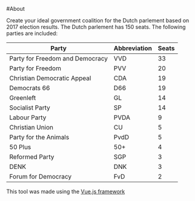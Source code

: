 #About

Create your ideal government coalition for the Dutch parlement based on 2017 election results. The Dutch parlement has 150 seats. The following parties are included:

| Party                           | Abbreviation | Seats |
|---------------------------------|--------------|-------|
| Party for Freedom and Democracy | VVD          | 33    |
| Party for Freedom               | PVV          | 20    |
| Christian Democratic Appeal     | CDA          | 19    |
| Democrats 66                    | D66          | 19    |
| Greenleft                       | GL           | 14    |
| Socialist Party                 | SP           | 14    |
| Labour Party                    | PVDA         | 9     |
| Christian Union                 | CU           | 5     |
| Party for the Animals           | PvdD         | 5     |
| 50 Plus                         | 50+          | 4     |
| Reformed Party                  | SGP          | 3     |
| DENK                            | DNK          | 3     |
| Forum for Democracy             | FvD          | 2     |

This tool was made using the [Vue.js framework](http://vuejs.org)

